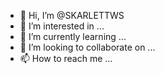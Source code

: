 - 👋 Hi, I’m @SKARLETTWS
- 👀 I’m interested in ...
- 🌱 I’m currently learning ...
- 💞️ I’m looking to collaborate on ...
- 📫 How to reach me ...

<!---
SKARLETTWS/SKARLETTWS is a ✨ special ✨ repository because its `README.md` (this file) appears on your GitHub profile.
You can click the Preview link to take a look at your changes.
--->
